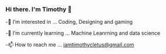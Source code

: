 ### Hi there. I'm Timothy 👋

-👀 I’m interested in ... Coding, Designing and gaming

-🌱 I’m currently learning ... Machine Leanrning and data science

-📫 How to reach me ... iamtimothycletus@gmail.com
